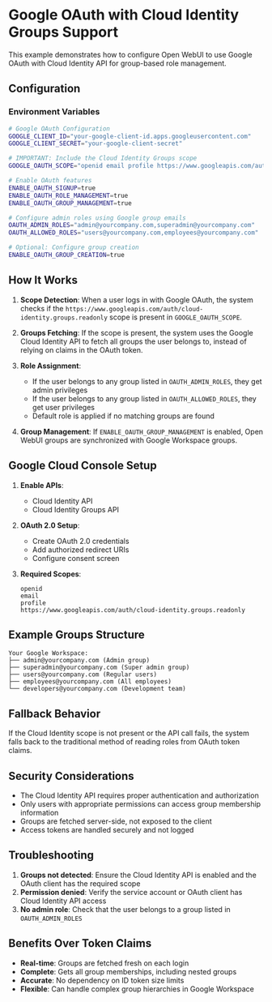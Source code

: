 # Google OAuth with Cloud Identity Groups Support

This example demonstrates how to configure Open WebUI to use Google OAuth with Cloud Identity API for group-based role management.

## Configuration

### Environment Variables

```bash
# Google OAuth Configuration
GOOGLE_CLIENT_ID="your-google-client-id.apps.googleusercontent.com"
GOOGLE_CLIENT_SECRET="your-google-client-secret"

# IMPORTANT: Include the Cloud Identity Groups scope
GOOGLE_OAUTH_SCOPE="openid email profile https://www.googleapis.com/auth/cloud-identity.groups.readonly"

# Enable OAuth features
ENABLE_OAUTH_SIGNUP=true
ENABLE_OAUTH_ROLE_MANAGEMENT=true
ENABLE_OAUTH_GROUP_MANAGEMENT=true

# Configure admin roles using Google group emails
OAUTH_ADMIN_ROLES="admin@yourcompany.com,superadmin@yourcompany.com"
OAUTH_ALLOWED_ROLES="users@yourcompany.com,employees@yourcompany.com"

# Optional: Configure group creation
ENABLE_OAUTH_GROUP_CREATION=true
```

## How It Works

1. **Scope Detection**: When a user logs in with Google OAuth, the system checks if the `https://www.googleapis.com/auth/cloud-identity.groups.readonly` scope is present in `GOOGLE_OAUTH_SCOPE`.

2. **Groups Fetching**: If the scope is present, the system uses the Google Cloud Identity API to fetch all groups the user belongs to, instead of relying on claims in the OAuth token.

3. **Role Assignment**: 
   - If the user belongs to any group listed in `OAUTH_ADMIN_ROLES`, they get admin privileges
   - If the user belongs to any group listed in `OAUTH_ALLOWED_ROLES`, they get user privileges
   - Default role is applied if no matching groups are found

4. **Group Management**: If `ENABLE_OAUTH_GROUP_MANAGEMENT` is enabled, Open WebUI groups are synchronized with Google Workspace groups.

## Google Cloud Console Setup

1. **Enable APIs**:
   - Cloud Identity API
   - Cloud Identity Groups API

2. **OAuth 2.0 Setup**:
   - Create OAuth 2.0 credentials
   - Add authorized redirect URIs
   - Configure consent screen

3. **Required Scopes**:
   ```
   openid
   email
   profile
   https://www.googleapis.com/auth/cloud-identity.groups.readonly
   ```

## Example Groups Structure

```
Your Google Workspace:
├── admin@yourcompany.com (Admin group)
├── superadmin@yourcompany.com (Super admin group)
├── users@yourcompany.com (Regular users)
├── employees@yourcompany.com (All employees)
└── developers@yourcompany.com (Development team)
```

## Fallback Behavior

If the Cloud Identity scope is not present or the API call fails, the system falls back to the traditional method of reading roles from OAuth token claims.

## Security Considerations

- The Cloud Identity API requires proper authentication and authorization
- Only users with appropriate permissions can access group membership information
- Groups are fetched server-side, not exposed to the client
- Access tokens are handled securely and not logged

## Troubleshooting

1. **Groups not detected**: Ensure the Cloud Identity API is enabled and the OAuth client has the required scope
2. **Permission denied**: Verify the service account or OAuth client has Cloud Identity API access
3. **No admin role**: Check that the user belongs to a group listed in `OAUTH_ADMIN_ROLES`

## Benefits Over Token Claims

- **Real-time**: Groups are fetched fresh on each login
- **Complete**: Gets all group memberships, including nested groups
- **Accurate**: No dependency on ID token size limits
- **Flexible**: Can handle complex group hierarchies in Google Workspace
